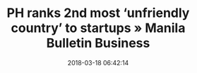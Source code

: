 ---
date: 2018-03-18 06:42:14
link:
  source: pocket
  source_url: https://getpocket.com
  text: PH ranks 2nd most ‘unfriendly country’ to startups » Manila Bulletin Business
  url: https://business.mb.com.ph/2018/03/17/ph-ranks-2nd-most-unfriendly-country-to-startups/
slug: ph-ranks-2nd-most-unfriendly-country-to-startups-manila-bulletin-business
source: pocket
syndicated:
- type: twitter
  url: https://twitter.com/roytang/statuses/975265069020925952/
tags:
- broken-link
title: PH ranks 2nd most ‘unfriendly country’ to startups » Manila Bulletin Business
---